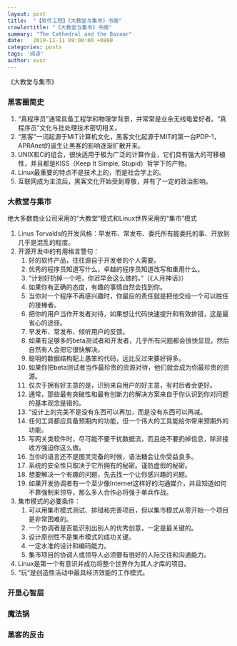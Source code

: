 ```yaml
---
layout: post
title:  "【软件工程】《大教堂与集市》书摘"
crawlertitle: "《大教堂与集市》书摘"
summary: "The Cathedral and the Bazaar"
date:   2019-11-11 09:00:00 +0800
categories: posts
tags: '阅读'
author: xusc
---
```


《大教堂与集市》

### 黑客圈简史
1. “真程序员”通常具备工程学和物理学背景，并常常是业余无线电爱好者。“真程序员”文化与批处理技术密切相关。
2. “黑客”一词起源于MIT计算机文化，黑客文化起源于MIT的第一台PDP-1，APRAnet的诞生让黑客的影响逐渐扩散开来。
3. UNIX和C的组合，很快适用于极为广泛的计算作业，它们具有强大的可移植性，并且都是KISS（Keep It Simple, Stupid）哲学下的产物。
4. Linux最重要的特点不是技术上的，而是社会学上的。
5. 互联网成为主流后，黑客文化开始受到尊敬，并有了一定的政治影响。

### 大教堂与集市
绝大多数商业公司采用的“大教堂”模式和Linux世界采用的“集市”模式
1. Linus Torvalds的开发风格：早发布、常发布、委托所有能委托的事、开放到几乎是混乱的程度。
2. 开源开发中的有用格言警句：
   1. 好的软件产品，往往源自于开发者的个人需要。
   2. 优秀的程序员知道写什么，卓越的程序员知道改写和重用什么。
   3. “计划好扔掉一个吧，你迟早会这么做的。”（《人月神话》）
   4. 如果你有正确的态度，有趣的事情自然会找到你。
   5. 当你对一个程序不再感兴趣时，你最后的责任就是把他交给一个可以胜任的接棒者。
   6. 把你的用户当作开发者对待，如果想让代码快速提升和有效排错，这是最省心的途径。
   7. 早发布、常发布、倾听用户的反馈。
   8. 如果有足够多的beta测试者和开发者，几乎所有问题都会很快显现，然后自然有人会把它很快解决。
   9. 聪明的数据结构配上愚笨的代码，远比反过来要好得多。
   10. 如果你把beta测试者当作最珍贵的资源对待，他们就会成为你最珍贵的资源。
   11. 仅次于拥有好主意的是，识别来自用户的好主意，有时后者会更好。
   12. 通常，那些最有突破性和最有创新力的解决方案来自于你认识到你对问题的基本观念是错的。
   13. “设计上的完美不是没有东西可以再加，而是没有东西可以再减。
   14. 任何工具都应具备预期内的功能，但一个伟大的工具能给你带来预期外的功能。
   15. 写网关类软件时，尽可能不要干扰数据流，而且绝不要扔掉信息，除非接收方强迫你这么做。
   16. 当你的语言还不是图灵完备的时候，语法糖会让你受益良多。
   17. 系统的安全性只取决于它所拥有的秘密。谨防虚假的秘密。
   18. 想要解决一个有趣的问题，先去找一个让你感兴趣的问题。
   19. 如果开发协调者有一个至少像Internet这样好的沟通媒介，并且知道如何不靠强制来领导，那么多人合作必将强于单兵作战。
3. 集市模式的必要条件：
   1. 可以用集市模式测试、排错和完善项目，但以集市模式从零开始一个项目是非常困难的。
   2. 一个协调者是否能识别出别人的优秀创意，一定是最关键的。
   3. 设计原创性不是集市模式的成功关键。
   4. 一定水准的设计和编码能力。
   5. 集市项目的协调人或领导人必须要有很好的人际交往和沟通能力。
4. Linux是第一个有意识并成功将整个世界作为其人才库的项目。
5. “玩”是创造性活动中最具经济效能的工作模式。

### 开垦心智层


### 魔法锅


### 黑客的反击
